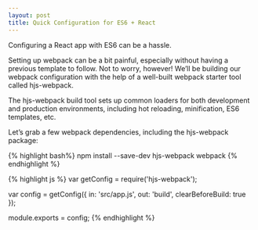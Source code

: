 ```yaml
---
layout: post
title: Quick Configuration for ES6 + React
---
```

Configuring a React app with ES6 can be a hassle.

Setting up webpack can be a bit painful, especially without having a previous template to follow. Not to worry, however! We’ll be building our webpack configuration with the help of a well-built webpack starter tool called hjs-webpack.

The hjs-webpack build tool sets up common loaders for both development and production environments, including hot reloading, minification, ES6 templates, etc.

Let’s grab a few webpack dependencies, including the hjs-webpack package:

{% highlight bash%}
npm install --save-dev hjs-webpack webpack
{% endhighlight %}

{% highlight js %}
var getConfig = require('hjs-webpack');

var config = getConfig({
  in: 'src/app.js',
  out: 'build',
  clearBeforeBuild: true
});

module.exports = config;
{% endhighlight %}
